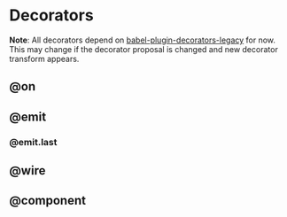 # Decorators

**Note**: All decorators depend on [babel-plugin-decorators-legacy](https://npm.im/babel-plugin-decorators-legacy) for now. This may change if the decorator proposal is changed and new decorator transform appears.

## @on

## @emit

### @emit.last

## @wire

## @component
